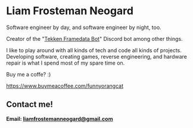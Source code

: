 # Liam Frosteman Neogard

Software engineer by day, and software engineer by night, too.

Creator of the "[Tekken Framedata Bot](https://github.com/FrostemanNeogard/TekkenFramedataBot)" Discord bot among other things.

I like to play around with all kinds of tech and code all kinds of projects. Developing software, creating games, reverse engineering, and hardware repair is what I spend most of my spare time on.

Buy me a coffe? :)

https://www.buymeacoffee.com/funnyorangcat

## Contact me!
**Email: liamfrostemanneogard@gmail.com**
